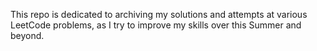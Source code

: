 This repo is dedicated to archiving my solutions and attempts at various LeetCode problems, as I try to improve my skills over this Summer and beyond.